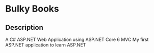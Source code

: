 # Bulky Books
## Description
A C# ASP.NET Web Application using ASP.NET Core 6 MVC
My first ASP.NET application to learn ASP.NET
